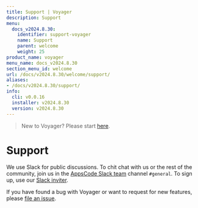 ```yaml
---
title: Support | Voyager
description: Support
menu:
  docs_v2024.8.30:
    identifier: support-voyager
    name: Support
    parent: welcome
    weight: 25
product_name: voyager
menu_name: docs_v2024.8.30
section_menu_id: welcome
url: /docs/v2024.8.30/welcome/support/
aliases:
- /docs/v2024.8.30/support/
info:
  cli: v0.0.16
  installer: v2024.8.30
  version: v2024.8.30
---
```


> New to Voyager? Please start [here](/docs/v2024.8.30/concepts/overview).

# Support

We use Slack for public discussions. To chit chat with us or the rest of the community, join us in the [AppsCode Slack team](https://appscode.slack.com/messages/C0XQFLGRM/details/) channel `#general`. To sign up, use our [Slack inviter](https://slack.appscode.com/).

If you have found a bug with Voyager or want to request for new features, please [file an issue](https://github.com/voyagermesh/voyager/issues/new).
